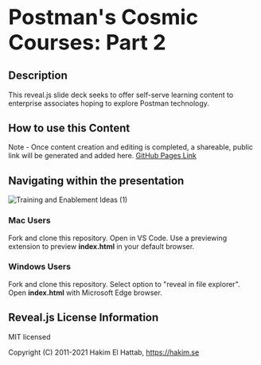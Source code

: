 <h1 style="font-size: 3em;">
  Postman's Cosmic Courses: Part 2
</h1>

## Description
This reveal.js slide deck seeks to offer self-serve learning content to enterprise associates hoping to explore Postman technology.

## How to use this Content
Note - Once content creation and editing is completed, a shareable, public link will be generated and added here. [GitHub Pages Link](https://postman-solutions-eng.github.io/enterprise_enablement_content_201/)

## Navigating within the presentation
![Training and Enablement Ideas (1)](https://user-images.githubusercontent.com/60015240/142888411-38af398d-820c-4f67-a853-20e3e04bebd3.jpg)

### Mac Users
Fork and clone this repository. Open in VS Code. Use a previewing extension to preview <strong>index.html</strong> in your default browser. 
### Windows Users
Fork and clone this repository. Select option to "reveal in file explorer". Open <strong>index.html</strong> with Microsoft Edge browser.

<!-- ## Mind Map to Generate Ideas and Direction
![Training and Enablement Ideas](https://user-images.githubusercontent.com/60015240/136083390-779eaaf3-8dba-4c77-894d-4ef7367f9c30.jpg) -->

## Reveal.js License Information

MIT licensed

Copyright (C) 2011-2021 Hakim El Hattab, https://hakim.se
